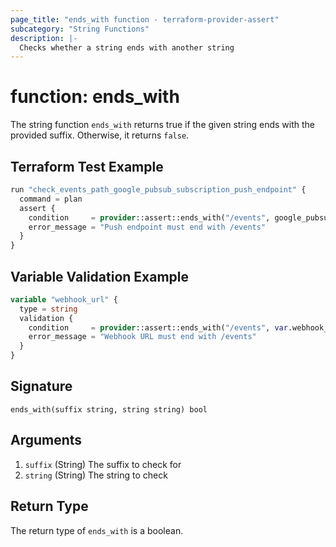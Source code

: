 ```yaml
---
page_title: "ends_with function - terraform-provider-assert"
subcategory: "String Functions"
description: |-
  Checks whether a string ends with another string
---
```


# function: ends_with



The string function `ends_with` returns true if the given string ends with the provided suffix. Otherwise, it returns `false`.

## Terraform Test Example

```terraform
run "check_events_path_google_pubsub_subscription_push_endpoint" {
  command = plan
  assert {
    condition     = provider::assert::ends_with("/events", google_pubsub_subscription.example.push_config.push_endpoint)
    error_message = "Push endpoint must end with /events"
  }
}
```

## Variable Validation Example

```terraform
variable "webhook_url" {
  type = string
  validation {
    condition     = provider::assert::ends_with("/events", var.webhook_url)
    error_message = "Webhook URL must end with /events"
  }
}
```

## Signature

<!-- signature generated by tfplugindocs -->
```text
ends_with(suffix string, string string) bool
```

## Arguments

<!-- arguments generated by tfplugindocs -->
1. `suffix` (String) The suffix to check for
1. `string` (String) The string to check


## Return Type

The return type of `ends_with` is a boolean.
